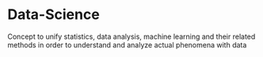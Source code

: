 # Data-Science
Concept to unify statistics, data analysis, machine learning and their related methods in order to understand and analyze actual phenomena with data
